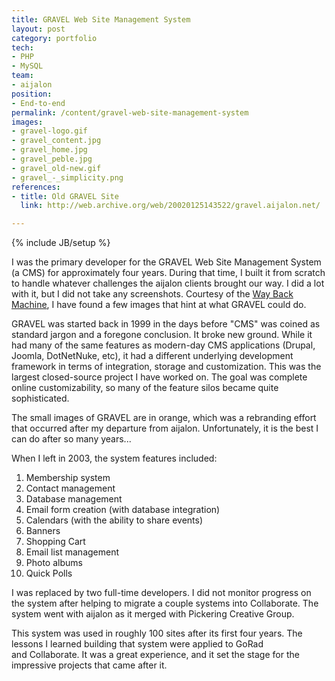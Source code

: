 ```yaml
---
title: GRAVEL Web Site Management System
layout: post
category: portfolio
tech:
- PHP
- MySQL
team:
- aijalon
position:
- End-to-end
permalink: /content/gravel-web-site-management-system
images:
- gravel-logo.gif
- gravel_content.jpg
- gravel_home.jpg
- gravel_peble.jpg
- gravel_old-new.gif
- gravel_-_simplicity.png
references:
- title: Old GRAVEL Site
  link: http://web.archive.org/web/20020125143522/gravel.aijalon.net/

---
```

{% include JB/setup %}
<div id="node-24" class="node node-portfolio node-promoted">
  <div class="content clearfix">
    <div class="field field-name-body field-type-text-with-summary field-label-hidden"><div class="field-items"><div class="field-item even"><p>I was the primary developer for the GRAVEL Web Site Management System (a CMS) for approximately four years. During that time, I built it from scratch to handle whatever challenges the aijalon clients brought our way. I did a lot with it, but I did not take any screenshots. Courtesy of the <a href="http://archive.org">Way Back Machine</a>, I have found a few images that hint at what GRAVEL could do.</p>
<p>GRAVEL was started back in 1999 in the days before "CMS" was coined as standard jargon and a foregone conclusion. It broke new ground. While it had many of the same features as modern-day CMS applications (Drupal, Joomla, DotNetNuke, etc), it had a different underlying development framework in terms of integration, storage and customization. This was the largest closed-source project I have worked on. The goal was complete online customizability, so many of the feature silos became quite sophisticated.</p>
<p>The small images of GRAVEL are in orange, which was a rebranding effort that occurred after my departure from aijalon. Unfortunately, it is the best I can do after so many years...</p>
<p>When I left in 2003, the system features included:</p>
<ol><li>
		Membership system</li>
	<li>
		Contact management</li>
	<li>
		Database management</li>
	<li>
		Email form creation (with database integration)</li>
	<li>
		Calendars (with the ability to share events)</li>
	<li>
		Banners</li>
	<li>
		Shopping Cart</li>
	<li>
		Email list management</li>
	<li>
		Photo albums</li>
	<li>
		Quick Polls</li>
</ol><p>I was replaced by two full-time developers. I did not monitor progress on the system after helping to migrate a couple systems into Collaborate. The system went with aijalon as it merged with Pickering Creative Group.</p>
<p>This system was used in roughly 100 sites after its first four years. The lessons I learned building that system were applied to GoRad and Collaborate. It was a great experience, and it set the stage for the impressive projects that came after it.</p>
</div></div></div>  </div>
</div>
